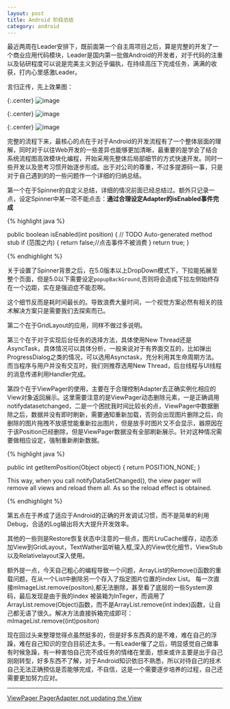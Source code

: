 ```yaml
---
layout: post
title: Android 阶段总结
category: android
---
```

最近两周在Leader安排下，既前面第一个自主周项目之后，算是完整的开发了一个商业应用代码模块，Leader是国内第一批做Android的开发者，对于代码的注重以及钻研程度可以说是完美主义到近乎偏执，在持续高压下完成任务，满满的收获，打内心里感激Leader。

言归正传，先上效果图：

{:.center}
![image](http://img.javaclee.com/assets/img/20150827/Screenshot_2015-08-29-00-07-50.png)

{:.center}
![image](http://img.javaclee.com/assets/img/20150827/Screenshot_2015-08-29-02-55-48.png)

{:.center}
![image](http://img.javaclee.com/assets/img/20150827/Screenshot_2015-08-29-00-07-44.png)

完整的流程下来，最核心的点在于对于Android的开发流程有了一个整体层面的理解，同时对于以往Web开发的一些差异也能够更加清晰，最重要的是学会了结合系统流程图高效模块化编程，开始采用先整体后局部细节的方式快速开发。同时一些开发以及思考习惯开始逐步形成。出于对公司的尊重，不过多提源码一事，只是对于自己遇到的的一些问题作一个详细的归纳总结。

第一个在于Spinner的自定义总结，详细的情况前面已经总结过。额外只记录一点，设定Spinner中某一项不能点击：**通过合理设定Adapter的isEnabled事件完成**

{%  highlight java  %}

 public boolean isEnabled(int position) {
            // TODO Auto-generated method stub 
            if (范围之内) {
                return false;//点击事件不被消费 
            } 
            return true; 
        } 

{% endhighlight %}

关于设置了Spinner背景之后，在5.0版本以上DropDown模式下，下拉能拓展至整个页面，但是5.0以下需要设定`popupBackGround`,否则将会造成下拉左侧始终存在一个边距，实在是强迫症不能忍啊。

这个细节反而是耗时间最长的。导致浪费大量时间，一个视觉方案必然有相关的技术解决方案只是需要我们去探索而已。

第二个在于GridLayout的应用，同样不做过多说明。

第三个在于对于实现后台任务的选择方法，具体使用New Thread还是AsyncTask，具体情况可以具体分析，一般来说对于有界面交互的，比如弹出ProgressDialog之类的情况，可以选用Asynctask，充分利用其生命周期方法。而当程序与用户并没有交互时，我们则推荐选用New Thread，后台线程与UI线程的消息传递利用Handler完成。

第四个在于ViewPager的使用，主要在于合理控制Adapter去正确实例化相应的View对象返回展示。这里需要注意的是ViewPager动态删除元素，一是正确调用notifydatasetchanged，二是一个困扰我时间比较长的点，ViewPager中数据删除之后，数据并没有即时刷新，需要通知重新加载，否则会出现图片删除之后，向删除的图片拖拽不放感觉能重新拉出图片，但是放手时图片又不会显示，器原因在于该Position已经删除，但是ViewPager数据没有全部刷新展示。针对这种情况需要做相应设定，强制重新刷新数据。

{%  highlight java  %}

public int getItemPosition(Object object) {
    return POSITION_NONE; 
} 

This way, when you call notifyDataSetChanged(), the view pager will remove all views and reload them all. As so the reload effect is obtained.

{% endhighlight %}

第五点在于养成了适应于Android的正确的开发调试习惯，而不是简单的利用Debug，合适的Log输出将大大提升开发效率。

其他的一些则是Restore恢复状态中注意的一些点，图片LruCache缓存，动态添加View到GridLayout，TextWather监听输入框,深入的View优化细节，ViewStub以及Relativelayout深入使用。

额外提一点，今天自己粗心的编程导致一个问题，ArrayList的Remove()函数的重载问题，在从一个List中删除另一个存入了指定图片位置的index List。
每一次直接mImageList.remove(positon),都无法删除，甚至看了底层的一些System源码，最后发现是由于我的index 被装箱为InTeger，而调用了 ArrayList.remove(Object)函数，而不是ArrayList.remove(int index)函数，让自己都无语了很久。解决方法直接拆箱完成即可：mImageList.remove((int)positon)

现在回过头来整理觉得点虽然挺多的，但是好多东西真的是不难，难在自己的浮躁，难在自己知识的空白目前还太多。一有Leader催了之后，明显感觉自己做事有时候急躁，有一种害怕自己完不成任务的情绪在里面，想来或许主要是出于自己刚刚转型，好多东西不了解，对于Android知识依旧不熟悉，所以对待自己的技术自己无法正确预估是否能够完成，不自信，这是一个需要逐步培养的过程，自己还需要更加努力应对。



---

[ViewPager PagerAdapter not updating the View](http://stackoverflow.com/questions/7263291/viewpager-pageradapter-not-updating-the-view)
